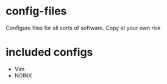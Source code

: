 # config-files
Configure files for all sorts of software. Copy at your own risk

# included configs
- Vim
- NGINX
